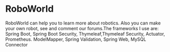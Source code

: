 # RoboWorld
RoboWorld can help you to learn more about robotics. Also you can make your own robot, see and comment our forums.The frameworks I use are: Spring Boot, Spring Boot Security, Thymeleaf,Thymeleaf Security, Actuator, Prometheus. ModelMapper, Spring Validation, Spring Web, MySQL Connector
